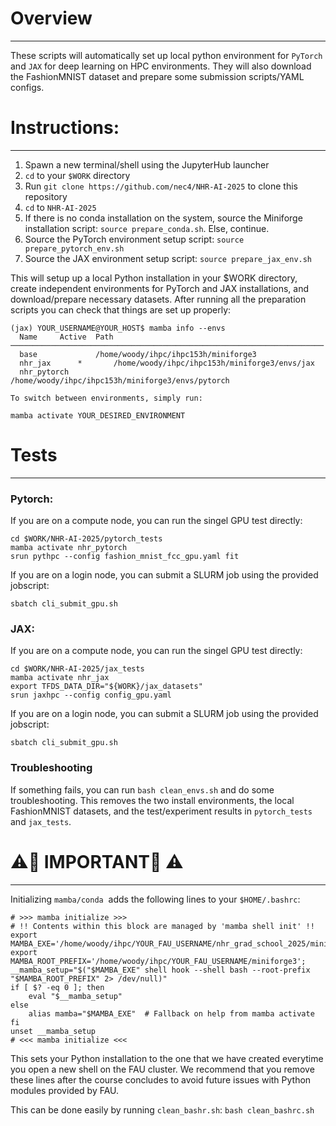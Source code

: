 # Overview
---------
These scripts will automatically set up local python environment for `PyTorch` and `JAX` for deep learning on HPC environments.
They will also download the FashionMNIST dataset and prepare some submission scripts/YAML configs.

# Instructions:
--------------
1. Spawn a new terminal/shell using the JupyterHub launcher
2. `cd` to your `$WORK` directory
3. Run `git clone https://github.com/nec4/NHR-AI-2025` to clone this repository
4. `cd` to `NHR-AI-2025`
5. If there is no conda installation on the system, source the Miniforge installation script: `source prepare_conda.sh`. Else, continue.
6. Source the PyTorch environment setup script: `source prepare_pytorch_env.sh`
7. Source the JAX environment setup script: `source prepare_jax_env.sh`

This will setup up a local Python installation in your $WORK directory, create independent environments for PyTorch and JAX installations, and download/prepare necessary datasets. After running all the preparation scripts you can check that things are set up properly:

```
(jax) YOUR_USERNAME@YOUR_HOST$ mamba info --envs
  Name     Active  Path
──────────────────────────────────────────────────────────────────────
  base             /home/woody/ihpc/ihpc153h/miniforge3
  nhr_jax      *       /home/woody/ihpc/ihpc153h/miniforge3/envs/jax
  nhr_pytorch          /home/woody/ihpc/ihpc153h/miniforge3/envs/pytorch

To switch between environments, simply run:

mamba activate YOUR_DESIRED_ENVIRONMENT
```

# Tests
--------------
### Pytorch:
If you are on a compute node, you can run the singel GPU test directly:
```
cd $WORK/NHR-AI-2025/pytorch_tests
mamba activate nhr_pytorch
srun pythpc --config fashion_mnist_fcc_gpu.yaml fit
```
If you are on a login node, you can submit a SLURM job using the provided jobscript:
```
sbatch cli_submit_gpu.sh
```

### JAX:
If you are on a compute node, you can run the singel GPU test directly:
```
cd $WORK/NHR-AI-2025/jax_tests
mamba activate nhr_jax
export TFDS_DATA_DIR="${WORK}/jax_datasets"
srun jaxhpc --config config_gpu.yaml
```
If you are on a login node, you can submit a SLURM job using the provided jobscript:
```
sbatch cli_submit_gpu.sh
```

### Troubleshooting
If something fails, you can run `bash clean_envs.sh` and do some troubleshooting. This removes the two install environments, the local FashionMNIST datasets, and the test/experiment results in `pytorch_tests` and `jax_tests`. 

# ⚠️🚨 IMPORTANT🚨 ⚠️
------------------

Initializing `mamba/conda`  adds the following lines to your `$HOME/.bashrc`:

```
# >>> mamba initialize >>>
# !! Contents within this block are managed by 'mamba shell init' !!
export MAMBA_EXE='/home/woody/ihpc/YOUR_FAU_USERNAME/nhr_grad_school_2025/miniforge3/bin/mamba';
export MAMBA_ROOT_PREFIX='/home/woody/ihpc/YOUR_FAU_USERNAME/miniforge3';
__mamba_setup="$("$MAMBA_EXE" shell hook --shell bash --root-prefix "$MAMBA_ROOT_PREFIX" 2> /dev/null)"
if [ $? -eq 0 ]; then
    eval "$__mamba_setup"
else
    alias mamba="$MAMBA_EXE"  # Fallback on help from mamba activate
fi
unset __mamba_setup
# <<< mamba initialize <<<
```

This sets your Python installation to the one that we have created everytime you open a new shell on the FAU cluster. We recommend that you remove these lines after the course concludes to avoid future issues with Python modules provided by FAU. 

This can be done easily by running `clean_bashr.sh`: `bash clean_bashrc.sh`
